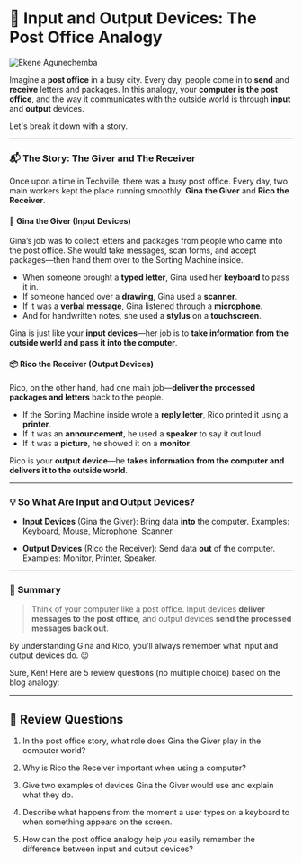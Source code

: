 # 🧠 Input and Output Devices: The Post Office Analogy

![Ekene Agunechemba](https://agunechembaekene.wordpress.com/wp-content/uploads/2025/05/an_animated_picture_of_a_boy_and.jpeg)

Imagine a **post office** in a busy city. Every day, people come in to **send** and **receive** letters and packages. In this analogy, your **computer is the post office**, and the way it communicates with the outside world is through **input** and **output** devices.

Let's break it down with a story.

---

### 📬 The Story: The Giver and The Receiver

Once upon a time in Techville, there was a busy post office. Every day, two main workers kept the place running smoothly: **Gina the Giver** and **Rico the Receiver**.

#### 🧤 Gina the Giver (Input Devices)

Gina’s job was to collect letters and packages from people who came into the post office. She would take messages, scan forms, and accept packages—then hand them over to the Sorting Machine inside.

* When someone brought a **typed letter**, Gina used her **keyboard** to pass it in.
* If someone handed over a **drawing**, Gina used a **scanner**.
* If it was a **verbal message**, Gina listened through a **microphone**.
* And for handwritten notes, she used a **stylus** on a **touchscreen**.

Gina is just like your **input devices**—her job is to **take information from the outside world and pass it into the computer**.

#### 📦 Rico the Receiver (Output Devices)

Rico, on the other hand, had one main job—**deliver the processed packages and letters** back to the people.

* If the Sorting Machine inside wrote a **reply letter**, Rico printed it using a **printer**.
* If it was an **announcement**, he used a **speaker** to say it out loud.
* If it was a **picture**, he showed it on a **monitor**.

Rico is your **output device**—he **takes information from the computer and delivers it to the outside world**.

---

### 💡 So What Are Input and Output Devices?

* **Input Devices** (Gina the Giver): Bring data **into** the computer.
  Examples: Keyboard, Mouse, Microphone, Scanner.

* **Output Devices** (Rico the Receiver): Send data **out** of the computer.
  Examples: Monitor, Printer, Speaker.

---

### 🧠 Summary

> Think of your computer like a post office. Input devices **deliver messages to the post office**, and output devices **send the processed messages back out**.

By understanding Gina and Rico, you’ll always remember what input and output devices do. 😉


Sure, Ken! Here are 5 review questions (no multiple choice) based on the blog analogy:

---

## 📝 Review Questions

1. In the post office story, what role does Gina the Giver play in the computer world?

2. Why is Rico the Receiver important when using a computer?

3. Give two examples of devices Gina the Giver would use and explain what they do.

4. Describe what happens from the moment a user types on a keyboard to when something appears on the screen.

5. How can the post office analogy help you easily remember the difference between input and output devices?
